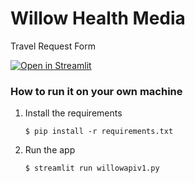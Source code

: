 # Willow Health Media

Travel Request Form

[![Open in Streamlit](https://static.streamlit.io/badges/streamlit_badge_black_white.svg)](https://WillowTravelRequest.streamlit.app//)

### How to run it on your own machine

1. Install the requirements

   ```
   $ pip install -r requirements.txt
   ```

2. Run the app

   ```
   $ streamlit run willowapiv1.py
   ```
